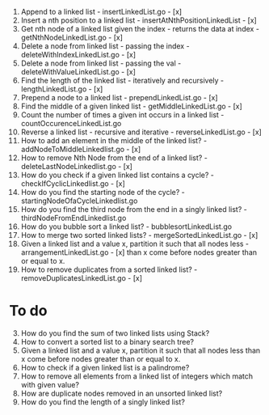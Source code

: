 1. Append to a linked list                                                    - insertLinkedList.go                - [x]
2. Insert a nth position to a linked list                                     - insertAtNthPositionLinkedList      - [x]
3. Get nth node of a linked list given the index - returns the data at index  - getNthNodeLinkedList.go            - [x]
4. Delete a node from linked list - passing the index                         - deleteWithIndexLinkedList.go       - [x]
5. Delete a node from linked list - passing the val                           - deleteWithValueLinkedList.go       - [x]
6. Find the length of the linked list - iteratively and recursively           - lengthLinkedList.go                - [x]
7. Prepend a node to a linked list                                            - prependLinkedList.go               - [x]
8. Find the middle of a given linked list                                     - getMiddleLinkedList.go             - [x]
9. Count the number of times a given int occurs in a linked list              - countOccurenceLinkedList.go
10. Reverse a linked list - recursive and iterative                           - reverseLinkedList.go               - [x]
11. How to add an element in the middle of the linked list?                   - addNodeToMiddleLinkedlist.go       - [x]
12. How to remove Nth Node from the end of a linked list?                     - deleteLastNodeLinkedlist.go        - [x]
13. How do you check if a given linked list contains a cycle?                 - checkIfCyclicLinkedlist.go         - [x]
14. How do you find the starting node of the cycle?                           - startingNodeOfaCycleLinkedlist.go
15. How do you find the third node from the end in a singly linked list?      - thirdNodeFromEndLinkedlist.go
16. How do you bubble sort a linked list?                                     - bubblesortLinkedList.go
17. How to merge two sorted linked lists?                                     - mergeSortedLinkedList.go           - [x]
18. Given a linked list and a value x, partition it such that all nodes less  - arrangementLinkedList.go           - [x]
    than x come before nodes greater than or equal to x.
19. How to remove duplicates from a sorted linked list?                       - removeDuplicatesLinkedList.go      - [x]

# To do
3. How do you find the sum of two linked lists using Stack?
7. How to convert a sorted list to a binary search tree?
8. Given a linked list and a value x, partition it such that all nodes less than x come before nodes greater than or equal to x.
11. How to check if a given linked list is a palindrome?
12. How to remove all elements from a linked list of integers which match with given value?
13. How are duplicate nodes removed in an unsorted linked list?
14. How do you find the length of a singly linked list?
